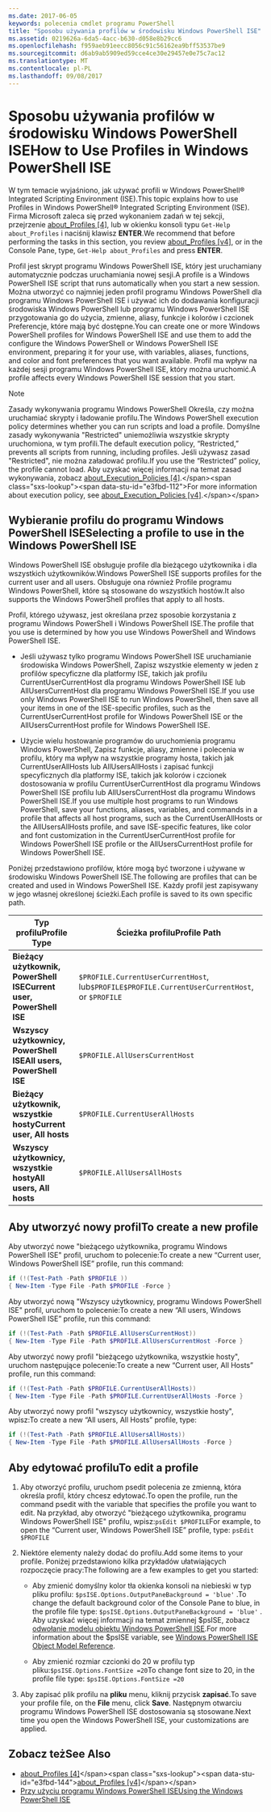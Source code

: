 ```yaml
---
ms.date: 2017-06-05
keywords: polecenia cmdlet programu PowerShell
title: "Sposobu używania profilów w środowisku Windows PowerShell ISE"
ms.assetid: 0219626a-6da5-4acc-b630-d058e8b29cc6
ms.openlocfilehash: f959aeb91eecc8056c91c56162ea9bff53537be9
ms.sourcegitcommit: d6ab9ab5909ed59cce4ce30e29457e0e75c7ac12
ms.translationtype: MT
ms.contentlocale: pl-PL
ms.lasthandoff: 09/08/2017
---
```

# <a name="how-to-use-profiles-in-windows-powershell-ise"></a><span data-ttu-id="e3fbd-103">Sposobu używania profilów w środowisku Windows PowerShell ISE</span><span class="sxs-lookup"><span data-stu-id="e3fbd-103">How to Use Profiles in Windows PowerShell ISE</span></span>
<span data-ttu-id="e3fbd-104">W tym temacie wyjaśniono, jak używać profili w Windows PowerShell® Integrated Scripting Environment (ISE).</span><span class="sxs-lookup"><span data-stu-id="e3fbd-104">This topic explains how to use Profiles in Windows PowerShell® Integrated Scripting Environment (ISE).</span></span> <span data-ttu-id="e3fbd-105">Firma Microsoft zaleca się przed wykonaniem zadań w tej sekcji, przejrzenie [about_Profiles [4]](https://technet.microsoft.com/library/e1d9e30a-70cc-4f36-949f-fc7cd96b4054(v=wps.630)), lub w okienku konsoli typu `Get-Help about_Profiles` i naciśnij klawisz **ENTER**.</span><span class="sxs-lookup"><span data-stu-id="e3fbd-105">We recommend that before performing the tasks in this section, you review [about_Profiles [v4]](https://technet.microsoft.com/library/e1d9e30a-70cc-4f36-949f-fc7cd96b4054(v=wps.630)), or in the Console Pane, type, `Get-Help about_Profiles` and press **ENTER**.</span></span>

<span data-ttu-id="e3fbd-106">Profil jest skrypt programu Windows PowerShell ISE, który jest uruchamiany automatycznie podczas uruchamiania nowej sesji.</span><span class="sxs-lookup"><span data-stu-id="e3fbd-106">A profile is a Windows PowerShell ISE script that runs automatically when you start a new session.</span></span>  <span data-ttu-id="e3fbd-107">Można utworzyć co najmniej jeden profil programu Windows PowerShell dla programu Windows PowerShell ISE i używać ich do dodawania konfiguracji środowiska Windows PowerShell lub programu Windows PowerShell ISE przygotowania go do użycia, zmienne, aliasy, funkcje i kolorów i czcionek Preferencje, które mają być dostępne.</span><span class="sxs-lookup"><span data-stu-id="e3fbd-107">You can create one or more Windows PowerShell profiles for Windows PowerShell ISE and use them to add the configure the Windows PowerShell or Windows PowerShell ISE environment, preparing it for your use, with variables, aliases, functions, and color and font preferences that you want available.</span></span> <span data-ttu-id="e3fbd-108">Profil ma wpływ na każdej sesji programu Windows PowerShell ISE, który można uruchomić.</span><span class="sxs-lookup"><span data-stu-id="e3fbd-108">A profile affects every Windows PowerShell ISE session that you start.</span></span>

> [!NOTE]
> <span data-ttu-id="e3fbd-109">Zasady wykonywania programu Windows PowerShell Określa, czy można uruchamiać skrypty i ładowanie profilu.</span><span class="sxs-lookup"><span data-stu-id="e3fbd-109">The Windows PowerShell execution policy determines whether you can run scripts and load a profile.</span></span> <span data-ttu-id="e3fbd-110">Domyślne zasady wykonywania "Restricted" uniemożliwia wszystkie skrypty uruchomiona, w tym profili.</span><span class="sxs-lookup"><span data-stu-id="e3fbd-110">The default execution policy, “Restricted,” prevents all scripts from running, including profiles.</span></span> <span data-ttu-id="e3fbd-111">Jeśli używasz zasad "Restricted", nie można załadować profilu.</span><span class="sxs-lookup"><span data-stu-id="e3fbd-111">If you use the “Restricted” policy, the profile cannot load.</span></span> <span data-ttu-id="e3fbd-112">Aby uzyskać więcej informacji na temat zasad wykonywania, zobacz [about_Execution_Policies [4]](https://technet.microsoft.com/library/347708dc-1515-4d74-978b-8334603472e6(v=wps.630)).</span><span class="sxs-lookup"><span data-stu-id="e3fbd-112">For more information about execution policy, see [about_Execution_Policies [v4]](https://technet.microsoft.com/library/347708dc-1515-4d74-978b-8334603472e6(v=wps.630)).</span></span>

## <a name="selecting-a-profile-to-use-in-the-windows-powershell-ise"></a><span data-ttu-id="e3fbd-113">Wybieranie profilu do programu Windows PowerShell ISE</span><span class="sxs-lookup"><span data-stu-id="e3fbd-113">Selecting a profile to use in the Windows PowerShell ISE</span></span>
<span data-ttu-id="e3fbd-114">Windows PowerShell ISE obsługuje profile dla bieżącego użytkownika i dla wszystkich użytkowników.</span><span class="sxs-lookup"><span data-stu-id="e3fbd-114">Windows PowerShell ISE supports profiles for the current user and all users.</span></span> <span data-ttu-id="e3fbd-115">Obsługuje ona również Profile programu Windows PowerShell, które są stosowane do wszystkich hostów.</span><span class="sxs-lookup"><span data-stu-id="e3fbd-115">It also supports the Windows PowerShell profiles that apply to all hosts.</span></span>

<span data-ttu-id="e3fbd-116">Profil, którego używasz, jest określana przez sposobie korzystania z programu Windows PowerShell i Windows PowerShell ISE.</span><span class="sxs-lookup"><span data-stu-id="e3fbd-116">The profile that you use is determined by how you use Windows PowerShell and Windows PowerShell ISE.</span></span>

- <span data-ttu-id="e3fbd-117">Jeśli używasz tylko programu Windows PowerShell ISE uruchamianie środowiska Windows PowerShell, Zapisz wszystkie elementy w jeden z profilów specyficzne dla platformy ISE, takich jak profilu CurrentUserCurrentHost dla programu Windows PowerShell ISE lub AllUsersCurrentHost dla programu Windows PowerShell ISE.</span><span class="sxs-lookup"><span data-stu-id="e3fbd-117">If you use only Windows PowerShell ISE to run Windows PowerShell, then save all your items in one of the ISE-specific profiles, such as the CurrentUserCurrentHost profile for Windows PowerShell ISE or the AllUsersCurrentHost profile for Windows PowerShell ISE.</span></span>

- <span data-ttu-id="e3fbd-118">Użycie wielu hostowanie programów do uruchomienia programu Windows PowerShell, Zapisz funkcje, aliasy, zmienne i polecenia w profilu, który ma wpływ na wszystkie programy hosta, takich jak CurrentUserAllHosts lub AllUsersAllHosts i zapisać funkcji specyficznych dla platformy ISE, takich jak kolorów i czcionek dostosowania w profilu CurrentUserCurrentHost dla programu Windows PowerShell ISE profilu lub AllUsersCurrentHost dla programu Windows PowerShell ISE.</span><span class="sxs-lookup"><span data-stu-id="e3fbd-118">If you use multiple host programs to run Windows PowerShell, save your functions, aliases, variables, and commands in a profile that affects all host programs, such as the CurrentUserAllHosts or the AllUsersAllHosts profile, and save ISE-specific features, like color and font customization in the CurrentUserCurrentHost profile for Windows PowerShell ISE profile or the AllUsersCurrentHost profile for Windows PowerShell ISE.</span></span>

<span data-ttu-id="e3fbd-119">Poniżej przedstawiono profilów, które mogą być tworzone i używane w środowisku Windows PowerShell ISE.</span><span class="sxs-lookup"><span data-stu-id="e3fbd-119">The following are profiles that can be created and used in Windows PowerShell ISE.</span></span> <span data-ttu-id="e3fbd-120">Każdy profil jest zapisywany w jego własnej określonej ścieżki.</span><span class="sxs-lookup"><span data-stu-id="e3fbd-120">Each profile is saved to its own specific path.</span></span>

| <span data-ttu-id="e3fbd-121">Typ profilu</span><span class="sxs-lookup"><span data-stu-id="e3fbd-121">Profile Type</span></span> | <span data-ttu-id="e3fbd-122">Ścieżka profilu</span><span class="sxs-lookup"><span data-stu-id="e3fbd-122">Profile Path</span></span> |
| --- | --- |
| <span data-ttu-id="e3fbd-123">**Bieżący użytkownik, PowerShell ISE**</span><span class="sxs-lookup"><span data-stu-id="e3fbd-123">**Current user, PowerShell ISE**</span></span>| <span data-ttu-id="e3fbd-124">`$PROFILE.CurrentUserCurrentHost`, lub`$PROFILE`</span><span class="sxs-lookup"><span data-stu-id="e3fbd-124">`$PROFILE.CurrentUserCurrentHost`, or `$PROFILE`</span></span> |
| <span data-ttu-id="e3fbd-125">**Wszyscy użytkownicy, PowerShell ISE**</span><span class="sxs-lookup"><span data-stu-id="e3fbd-125">**All users, PowerShell ISE**</span></span>| `$PROFILE.AllUsersCurrentHost` |
| <span data-ttu-id="e3fbd-126">**Bieżący użytkownik, wszystkie hosty**</span><span class="sxs-lookup"><span data-stu-id="e3fbd-126">**Current user, All hosts**</span></span>| `$PROFILE.CurrentUserAllHosts` |
| <span data-ttu-id="e3fbd-127">**Wszyscy użytkownicy, wszystkie hosty**</span><span class="sxs-lookup"><span data-stu-id="e3fbd-127">**All users, All hosts**</span></span> | `$PROFILE.AllUsersAllHosts` |

## <a name="to-create-a-new-profile"></a><span data-ttu-id="e3fbd-128">Aby utworzyć nowy profil</span><span class="sxs-lookup"><span data-stu-id="e3fbd-128">To create a new profile</span></span>
<span data-ttu-id="e3fbd-129">Aby utworzyć nowe "bieżącego użytkownika, programu Windows PowerShell ISE" profil, uruchom to polecenie:</span><span class="sxs-lookup"><span data-stu-id="e3fbd-129">To create a new “Current user, Windows PowerShell ISE” profile, run this command:</span></span>

```powershell
if (!(Test-Path -Path $PROFILE )) 
{ New-Item -Type File -Path $PROFILE -Force }
```

<span data-ttu-id="e3fbd-130">Aby utworzyć nową "Wszyscy użytkownicy, programu Windows PowerShell ISE" profil, uruchom to polecenie:</span><span class="sxs-lookup"><span data-stu-id="e3fbd-130">To create a new “All users, Windows PowerShell ISE” profile, run this command:</span></span>

```powershell
if (!(Test-Path -Path $PROFILE.AllUsersCurrentHost)) 
{ New-Item -Type File -Path $PROFILE.AllUsersCurrentHost -Force }
```

<span data-ttu-id="e3fbd-131">Aby utworzyć nowy profil "bieżącego użytkownika, wszystkie hosty", uruchom następujące polecenie:</span><span class="sxs-lookup"><span data-stu-id="e3fbd-131">To create a new “Current user, All Hosts” profile, run this command:</span></span>

```powershell
if (!(Test-Path -Path $PROFILE.CurrentUserAllHosts)) 
{ New-Item -Type File -Path $PROFILE.CurrentUserAllHosts -Force }
```

<span data-ttu-id="e3fbd-132">Aby utworzyć nowy profil "wszyscy użytkownicy, wszystkie hosty", wpisz:</span><span class="sxs-lookup"><span data-stu-id="e3fbd-132">To create a new “All users, All Hosts” profile, type:</span></span>

```powershell
if (!(Test-Path -Path $PROFILE.AllUsersAllHosts)) 
{ New-Item -Type File -Path $PROFILE.AllUsersAllHosts -Force }
```

## <a name="to-edit-a-profile"></a><span data-ttu-id="e3fbd-133">Aby edytować profilu</span><span class="sxs-lookup"><span data-stu-id="e3fbd-133">To edit a profile</span></span>

1. <span data-ttu-id="e3fbd-134">Aby otworzyć profilu, uruchom psedit polecenia ze zmienną, która określa profil, który chcesz edytować.</span><span class="sxs-lookup"><span data-stu-id="e3fbd-134">To open the profile, run the command psedit with the variable that specifies the profile you want to edit.</span></span> <span data-ttu-id="e3fbd-135">Na przykład, aby otworzyć "bieżącego użytkownika, programu Windows PowerShell ISE" profilu, wpisz:`psEdit $PROFILE`</span><span class="sxs-lookup"><span data-stu-id="e3fbd-135">For example, to open the “Current user, Windows PowerShell ISE” profile, type: `psEdit $PROFILE`</span></span>

2. <span data-ttu-id="e3fbd-136">Niektóre elementy należy dodać do profilu.</span><span class="sxs-lookup"><span data-stu-id="e3fbd-136">Add some items to your profile.</span></span> <span data-ttu-id="e3fbd-137">Poniżej przedstawiono kilka przykładów ułatwiających rozpoczęcie pracy:</span><span class="sxs-lookup"><span data-stu-id="e3fbd-137">The following are a few examples to get you started:</span></span>

    -   <span data-ttu-id="e3fbd-138">Aby zmienić domyślny kolor tła okienka konsoli na niebieski w typ pliku profilu: `$psISE.Options.OutputPaneBackground = 'blue'` .</span><span class="sxs-lookup"><span data-stu-id="e3fbd-138">To change the default background color of the Console Pane to blue, in the profile file type: `$psISE.Options.OutputPaneBackground = 'blue'` .</span></span> <span data-ttu-id="e3fbd-139">Aby uzyskać więcej informacji na temat zmiennej $psISE, zobacz [odwołanie modelu obiektu Windows PowerShell ISE](The-ISE-Object-Model-Hierarchy.md).</span><span class="sxs-lookup"><span data-stu-id="e3fbd-139">For more information about the $psISE variable, see [Windows PowerShell ISE Object Model Reference](The-ISE-Object-Model-Hierarchy.md).</span></span>

    -   <span data-ttu-id="e3fbd-140">Aby zmienić rozmiar czcionki do 20 w profilu typ pliku:`$psISE.Options.FontSize =20`</span><span class="sxs-lookup"><span data-stu-id="e3fbd-140">To change font size to 20, in the profile file type: `$psISE.Options.FontSize =20`</span></span>

3. <span data-ttu-id="e3fbd-141">Aby zapisać plik profilu na **pliku** menu, kliknij przycisk **zapisać**.</span><span class="sxs-lookup"><span data-stu-id="e3fbd-141">To save your profile file, on the **File** menu, click **Save**.</span></span> <span data-ttu-id="e3fbd-142">Następnym otwarciu programu Windows PowerShell ISE dostosowania są stosowane.</span><span class="sxs-lookup"><span data-stu-id="e3fbd-142">Next time you open the Windows PowerShell ISE, your customizations are applied.</span></span>

## <a name="see-also"></a><span data-ttu-id="e3fbd-143">Zobacz też</span><span class="sxs-lookup"><span data-stu-id="e3fbd-143">See Also</span></span>
- <span data-ttu-id="e3fbd-144">[about_Profiles [4]](https://technet.microsoft.com/library/e1d9e30a-70cc-4f36-949f-fc7cd96b4054(v=wps.630))</span><span class="sxs-lookup"><span data-stu-id="e3fbd-144">[about_Profiles [v4]](https://technet.microsoft.com/library/e1d9e30a-70cc-4f36-949f-fc7cd96b4054(v=wps.630))</span></span>
- [<span data-ttu-id="e3fbd-145">Przy użyciu programu Windows PowerShell ISE</span><span class="sxs-lookup"><span data-stu-id="e3fbd-145">Using the Windows PowerShell ISE</span></span>](Using-the-Windows-PowerShell-ISE.md)

